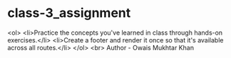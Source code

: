 # class-3_assignment
&lt;ol> &lt;li>Practice the concepts you've learned in class through hands-on exercises.&lt;/li> &lt;li>Create a footer and render it once so that it's available across all routes.&lt;/li> &lt;/ol> &lt;br> Author - Owais Mukhtar Khan
